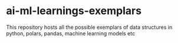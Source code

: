 # ai-ml-learnings-exemplars
This repository hosts all the possible exemplars of data structures in python, polars, pandas, machine learning models etc
